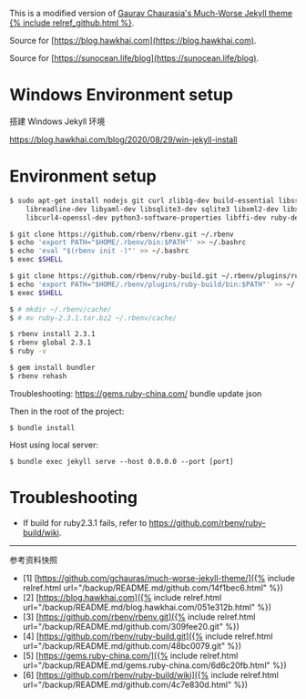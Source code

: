 This is a modified version of [Gaurav Chaurasia's Much-Worse Jekyll theme {% include relref_github.html %}](https://github.com/gchauras/much-worse-jekyll-theme/).

Source for [https://blog.hawkhai.com](https://blog.hawkhai.com).

Source for [https://sunocean.life/blog](https://sunocean.life/blog).


# Windows Environment setup

搭建 Windows Jekyll 环境

<https://blog.hawkhai.com/blog/2020/08/29/win-jekyll-install>


# Environment setup

```bash
$ sudo apt-get install nodejs git curl zlib1g-dev build-essential libssl-dev \
    libreadline-dev libyaml-dev libsqlite3-dev sqlite3 libxml2-dev libxslt1-dev \
    libcurl4-openssl-dev python3-software-properties libffi-dev ruby-dev

$ git clone https://github.com/rbenv/rbenv.git ~/.rbenv
$ echo 'export PATH="$HOME/.rbenv/bin:$PATH"' >> ~/.bashrc
$ echo 'eval "$(rbenv init -)"' >> ~/.bashrc
$ exec $SHELL

$ git clone https://github.com/rbenv/ruby-build.git ~/.rbenv/plugins/ruby-build
$ echo 'export PATH="$HOME/.rbenv/plugins/ruby-build/bin:$PATH"' >> ~/.bashrc
$ exec $SHELL

$ # mkdir ~/.rbenv/cache/
$ # mv ruby-2.3.1.tar.bz2 ~/.rbenv/cache/

$ rbenv install 2.3.1
$ rbenv global 2.3.1
$ ruby -v

$ gem install bundler
$ rbenv rehash
```

Troubleshooting:
https://gems.ruby-china.com/
bundle update json

Then in the root of the project:

```
$ bundle install
```

Host using local server:

```
$ bundle exec jekyll serve --host 0.0.0.0 --port [port]
```


# Troubleshooting

- If build for ruby2.3.1 fails, refer to <https://github.com/rbenv/ruby-build/wiki>.

-----

<font class='ref_snapshot'>参考资料快照</font>

- [1] [https://github.com/gchauras/much-worse-jekyll-theme/]({% include relref.html url="/backup/README.md/github.com/14f1bec6.html" %})
- [2] [https://blog.hawkhai.com]({% include relref.html url="/backup/README.md/blog.hawkhai.com/051e312b.html" %})
- [3] [https://github.com/rbenv/rbenv.git]({% include relref.html url="/backup/README.md/github.com/309fee20.git" %})
- [4] [https://github.com/rbenv/ruby-build.git]({% include relref.html url="/backup/README.md/github.com/48bc0079.git" %})
- [5] [https://gems.ruby-china.com/]({% include relref.html url="/backup/README.md/gems.ruby-china.com/6d6c20fb.html" %})
- [6] [https://github.com/rbenv/ruby-build/wiki]({% include relref.html url="/backup/README.md/github.com/4c7e830d.html" %})
